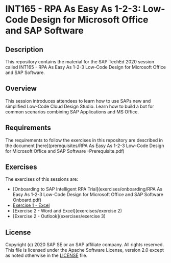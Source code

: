 # INT165 - RPA As Easy As 1-2-3: Low-Code Design for Microsoft Office and SAP Software

## Description

This repository contains the material for the SAP TechEd 2020 session called INT165 - RPA As Easy As 1-2-3 Low-Code Design for Microsoft Office and SAP Software. 

## Overview

This session introduces attendees to learn how to use SAPs new and simplified Low-Code Cloud Design Studio. Learn how to build a bot for common scenarios combining SAP Applications and MS Office. 

## Requirements

The requirements to follow the exercises in this repository are described in the document [here](prerequisites/RPA As Easy As 1-2-3 Low-Code Design for Microsoft Office and SAP Software -Prerequisite.pdf)

## Exercises

The exercises of this sessions are:

- [Onboarding to SAP Intelligent RPA Trial](exercises/onboarding/RPA As Easy As 1-2-3 Low-Code Design for Microsoft Office and SAP Software Onboard.pdf)
- [Exercise 1 - Excel](LICENSES/Apache-2.0.txt)
- [Exercise 2 - Word and Excel](exercises/exercise 2)
- [Exercise 2 - Outlook](exercises/exercise 3)


## License
Copyright (c) 2020 SAP SE or an SAP affiliate company. All rights reserved. This file is licensed under the Apache Software License, version 2.0 except as noted otherwise in the [LICENSE](LICENSES/Apache-2.0.txt) file.

